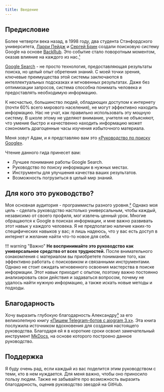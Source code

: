 ```yaml
---
title: Введение
---
```


## Предисловие

Более четверти века назад, в 1998 году, два студента Стэнфордского университета,
[Ларри Пейдж](https://ru.wikipedia.org/wiki/%D0%9F%D0%B5%D0%B9%D0%B4%D0%B6,_%D0%9B%D0%B0%D1%80%D1%80%D0%B8) и
[Сергей Брин](https://ru.wikipedia.org/wiki/%D0%91%D1%80%D0%B8%D0%BD,_%D0%A1%D0%B5%D1%80%D0%B3%D0%B5%D0%B9_%D0%9C%D0%B8%D1%85%D0%B0%D0%B9%D0%BB%D0%BE%D0%B2%D0%B8%D1%87) создали
поисковую систему Google на основе [BackRub](https://ru.wikipedia.org/wiki/BackRub). Это событие стало поворотным
моментом, оказав влияние на каждого из нас.[¹](https://ru.wikipedia.org/wiki/Google_(%D0%BF%D0%BE%D0%B8%D1%81%D0%BA%D0%BE%D0%B2%D0%B0%D1%8F_%D1%81%D0%B8%D1%81%D1%82%D0%B5%D0%BC%D0%B0)#:~:text=%D0%9F%D0%BE%D0%B8%D1%81%D0%BA%D0%BE%D0%B2%D0%B0%D1%8F%20%D1%81%D0%B8%D1%81%D1%82%D0%B5%D0%BC%D0%B0%20Google%20%D0%B1%D1%8B%D0%BB%D0%B0%20%D1%81%D0%BE%D0%B7%D0%B4%D0%B0%D0%BD%D0%B0,%D1%81%D0%BE%D0%B7%D0%B4%D0%B0%D0%BB%D0%B8%20%D0%BD%D0%BE%D0%B2%D1%83%D1%8E%20%D0%BF%D0%BE%D0%B8%D1%81%D0%BA%D0%BE%D0%B2%D1%83%D1%8E%20%D1%81%D0%B8%D1%81%D1%82%D0%B5%D0%BC%D1%83%20Google.)

[Google Search](https://google.com) - не просто технология, предоставляющая результаты поиска, но целый опыт обретения знаний. С моей точки
зрения, ключевые преимущества этой системы заключаются в интеллектуальных подсказках и мгновенных результатах. Даже без
оптимизации запросов, система способна понимать человека и предоставлять необходимую информацию.

К несчастью, большинство людей, обладающих доступом к интернету (почти 60% всего мирового населения), не могут
эффективно находить информацию. Нас не учат, как правильно использовать эту мощную систему. В школе этому не уделяют
внимание, учителя не объясняют, что умение быстро и качественно находить информацию может сэкономить драгоценные часы
изучения избыточного материала.

Меня зовут Адам, и я представляю вам это [«Руководство по поиску Google»](https://morington.github.io/google-search-guide).

Чтение данного гида принесет вам:

- Лучшее понимание работы Google Search.
- Руководство по поиску информации в нужных местах.
- Инструменты для улучшения качества ваших результатов.
- Возможность погрузиться в целый мир знаний.

## Для кого это руководство?

Моя основная аудитория - программисты разного уровня.[²](https://t.me/dev_survival) Однако моя цель - сделать
руководство настолько универсальным, чтобы каждый, независимо от своего профиля, мог извлечь ценный урок. Многие
обращаются к Google в поисках информации, и мне важно развивать этот навык у каждого человека. Я не предполагаю наличие
каких-то специфических навыков у вас; я лишь надеюсь, что у вас есть доступ в интернет и желание найти что-то новое для
себя.

!!! warning "Важно"
    **Не воспринимайте это руководство как универсальное средство от всех трудностей.** После внимательного ознакомления
    с материалом вы приобретете понимание того, как эффективно работать с поисковиком и связанными инструментами. Однако
    не стоит ожидать мгновенного освоения мастерства в поиске информации. Этот навык приходит с опытом, поэтому важно 
    постоянно анализировать свои действия и задаваться вопросом, почему не удалось найти нужную информацию, а также 
    искать новые методы и подходы.

## Благодарность

Хочу выразить глубокую благодарность Александру[³](https://github.com/MasterGroosha) за его великолепную
книгу [«Пишем Telegram-ботов с aiogram 3.х»](https://mastergroosha.github.io/aiogram-3-guide). Эта книга послужила 
источником вдохновения для создания настоящего руководства. Благодаря ей я в короткие сроки освоил замечательный 
инструмент [MkDocs](https://squidfunk.github.io/mkdocs-material/), на основе которого построено данное руководство.

## Поддержка

Я буду очень рад, если каждый из вас поделится этим руководством с теми, кто в нем нуждается. Для меня важно, чтобы оно
приносило пользу людям. Также не забывайте про возможность выразить благодарность, оценив руководство звездой на GitHub.




